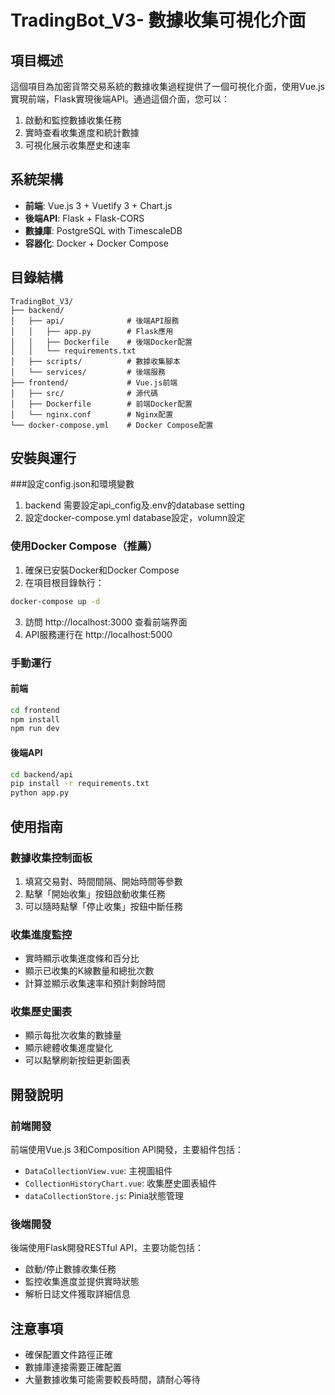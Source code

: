 # TradingBot_V3- 數據收集可視化介面

## 項目概述
這個項目為加密貨幣交易系統的數據收集過程提供了一個可視化介面，使用Vue.js實現前端，Flask實現後端API。通過這個介面，您可以：

1. 啟動和監控數據收集任務
2. 實時查看收集進度和統計數據
3. 可視化展示收集歷史和速率

## 系統架構
- **前端**: Vue.js 3 + Vuetify 3 + Chart.js
- **後端API**: Flask + Flask-CORS
- **數據庫**: PostgreSQL with TimescaleDB
- **容器化**: Docker + Docker Compose

## 目錄結構
```
TradingBot_V3/
├── backend/
│   ├── api/              # 後端API服務
│   │   ├── app.py        # Flask應用
│   │   ├── Dockerfile    # 後端Docker配置
│   │   └── requirements.txt
│   ├── scripts/          # 數據收集腳本
│   └── services/         # 後端服務
├── frontend/             # Vue.js前端
│   ├── src/              # 源代碼
│   ├── Dockerfile        # 前端Docker配置
│   └── nginx.conf        # Nginx配置
└── docker-compose.yml    # Docker Compose配置
```

## 安裝與運行

###設定config.json和環境變數
1. backend 需要設定api_config及.env的database setting
2. 設定docker-compose.yml database設定，volumn設定

### 使用Docker Compose（推薦）
1. 確保已安裝Docker和Docker Compose
2. 在項目根目錄執行：
```bash
docker-compose up -d
```
3. 訪問 http://localhost:3000 查看前端界面
4. API服務運行在 http://localhost:5000

### 手動運行
#### 前端
```bash
cd frontend
npm install
npm run dev
```

#### 後端API
```bash
cd backend/api
pip install -r requirements.txt
python app.py
```

## 使用指南

### 數據收集控制面板
1. 填寫交易對、時間間隔、開始時間等參數
2. 點擊「開始收集」按鈕啟動收集任務
3. 可以隨時點擊「停止收集」按鈕中斷任務

### 收集進度監控
- 實時顯示收集進度條和百分比
- 顯示已收集的K線數量和總批次數
- 計算並顯示收集速率和預計剩餘時間

### 收集歷史圖表
- 顯示每批次收集的數據量
- 顯示總體收集進度變化
- 可以點擊刷新按鈕更新圖表

## 開發說明

### 前端開發
前端使用Vue.js 3和Composition API開發，主要組件包括：
- `DataCollectionView.vue`: 主視圖組件
- `CollectionHistoryChart.vue`: 收集歷史圖表組件
- `dataCollectionStore.js`: Pinia狀態管理

### 後端開發
後端使用Flask開發RESTful API，主要功能包括：
- 啟動/停止數據收集任務
- 監控收集進度並提供實時狀態
- 解析日誌文件獲取詳細信息

## 注意事項
- 確保配置文件路徑正確
- 數據庫連接需要正確配置
- 大量數據收集可能需要較長時間，請耐心等待